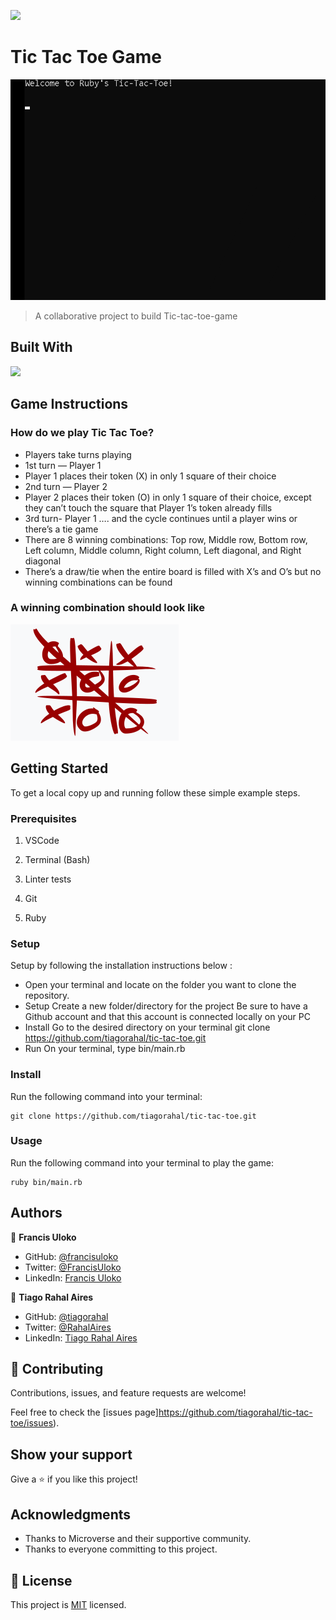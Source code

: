 ![](https://img.shields.io/badge/Microverse-blueviolet)

# Tic Tac Toe Game

![](./assets/tictactoe_example.gif)

> A collaborative project to build Tic-tac-toe-game

## Built With

<img src="https://img.shields.io/badge/Ruby-CC342D?style=for-the-badge&logo=ruby&logoColor=white">

## Game Instructions

### How do we play Tic Tac Toe?

- Players take turns playing
- 1st turn — Player 1
- Player 1 places their token (X) in only 1 square of their choice
- 2nd turn — Player 2
- Player 2 places their token (O) in only 1 square of their choice, except they can’t touch the square that Player 1’s token already fills
- 3rd turn- Player 1 …. and the cycle continues until a player wins or there’s a tie game
- There are 8 winning combinations: Top row, Middle row, Bottom row, Left column, Middle column, Right column, Left diagonal, and Right diagonal
- There’s a draw/tie when the entire board is filled with X’s and O’s but no winning combinations can be found

### A winning combination should look like

![](./assets/tic_winner.png)

## Getting Started

To get a local copy up and running follow these simple example steps.

### Prerequisites

1. VSCode

2. Terminal (Bash)

3. Linter tests

4. Git

5. Ruby

### Setup

Setup by  following the installation instructions below :

* Open your terminal and locate on the folder you want to clone the repository.
* Setup
 Create a new folder/directory for the project
 Be sure to have a Github account and that this account is connected locally on your PC
* Install
 Go to the desired directory on your terminal
 git clone https://github.com/tiagorahal/tic-tac-toe.git
* Run
 On your terminal, type bin/main.rb

### Install

Run the following command into your terminal:

```console
git clone https://github.com/tiagorahal/tic-tac-toe.git
```

### Usage

Run the following command into your terminal to play the game:

```console
ruby bin/main.rb
```

## Authors

👤 **Francis Uloko**

- GitHub: [@francisuloko](https://github.com/francisuloko)
- Twitter: [@FrancisUloko](https://twitter.com/FrancisUloko)
- LinkedIn: [Francis Uloko](https://www.linkedin.com/in/francisuloko/)

👤 **Tiago Rahal Aires**

- GitHub: [@tiagorahal](https://github.com/tiagorahal)
- Twitter: [@RahalAires](https://twitter.com/RahalAires)
- LinkedIn: [Tiago Rahal Aires](https://www.linkedin.com/in/tiagorahal/)

## 🤝 Contributing

Contributions, issues, and feature requests are welcome!

Feel free to check the [issues page]https://github.com/tiagorahal/tic-tac-toe/issues).

## Show your support

Give a ⭐️ if you like this project!

## Acknowledgments

- Thanks to Microverse and their supportive community.
- Thanks to everyone committing to this project.

## 📝 License

This project is [MIT](./MIT.md) licensed.

